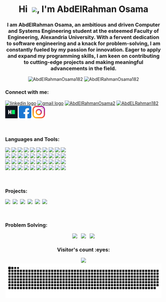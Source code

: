 <h1 align="center">Hi&ensp;<img src="https://media.giphy.com/media/hvRJCLFzcasrR4ia7z/giphy.gif" width="30">, I'm AbdElRahman Osama</h1>
<h3 align="center">I am AbdElRahman Osama, an ambitious and driven Computer and Systems Engineering student at the esteemed Faculty of Engineering, Alexandria University. With a fervent dedication to software engineering and a knack for problem-solving, I am constantly fueled by my passion for innovation. Eager to apply and expand my programming skills, I am keen on contributing to cutting-edge projects and making meaningful advancements in the field.</h3>
<p align="center">
    <picture>
        <source media="(prefers-color-scheme: dark)" srcset="https://github-readme-stats.vercel.app/api?username=AbdElRahmanOsama182&show_icons=true&locale=en&theme=dark&hide=issues&show=prs_merged&rank_icon=github" height="180em" />
        <source media="(prefers-color-scheme: light)" srcset="https://github-readme-stats.vercel.app/api?username=AbdElRahmanOsama182&show_icons=true&locale=en&theme=light&hide=issues&show=prs_merged&rank_icon=github" height="180em" />
        <img height="180em" src="https://github-readme-stats.vercel.app/api?username=AbdElRahmanOsama182&show_icons=true&locale=en&theme=dark&hide=issues&show=prs_merged&rank_icon=github" alt="AbdElRahmanOsama182" />
    </picture>
    <picture>
        <source media="(prefers-color-scheme: dark)" srcset="https://github-readme-stats.vercel.app/api/top-langs/?username=AbdElRahmanOsama182&layout=compact&theme=dark" height="180em" />
        <source media="(prefers-color-scheme: light)" srcset="https://github-readme-stats.vercel.app/api/top-langs/?username=AbdElRahmanOsama182&layout=compact&theme=light" height="180em" />
        <img height="180em" src="https://github-readme-stats.vercel.app/api/top-langs/?username=AbdElRahmanOsama182&layout=compact&theme=dark" alt=AbdElRahmanOsama182 />
    </picture>
</p>
<h3 align="left">Connect with me:</h3>
<p align="left">
    <!-- LinkedIn -->
    <a href="https://linkedin.com/in/AbdElRahmanOsama2" target="blank"><img src="https://raw.githubusercontent.com/maurodesouza/profile-readme-generator/master/src/assets/icons/social/linkedin/default.svg" height="40" alt="linkedin logo" /></a>
    <!-- Gmail -->
    <a href="mailto:bodyusama207@gmail.com" target="blank"><img src="https://img.icons8.com/color/100/gmail-new.png" height="40" alt="gmail logo" /></a>
    <!-- Codeforces -->
    <a href="https://codeforces.com/profile/AbdElRahmanOsama2" target="blank"><img src="https://img.icons8.com/external-tal-revivo-color-tal-revivo/100/external-codeforces-programming-competitions-and-contests-programming-community-logo-color-tal-revivo.png" alt="AbdElRahmanOsama2" height="40" /></a>
    <!-- LeetCode -->
    <a href="https://www.leetcode.com/AbdELRahman182" target="blank"><img src="https://img.icons8.com/external-tal-revivo-color-tal-revivo/100/external-level-up-your-coding-skills-and-quickly-land-a-job-logo-color-tal-revivo.png" alt="AbdELRahman182" height="40" /></a>
    <!-- Hackerrank -->
    <a href="https://www.hackerrank.com/bodyusama207" target="blank"><img src="https://raw.githubusercontent.com/teamedwardforever/Readme-Generator/71f25dd8b98329b168142a6b782a107b75eab178/svg/Social/hackerrank.svg" alt="bodyusama207" height="40" /></a>
    <!-- Facebook -->
    <a href="https://fb.com/abdelrahman.osama.218" target="blank"><img src="https://raw.githubusercontent.com/teamedwardforever/Readme-Generator/71f25dd8b98329b168142a6b782a107b75eab178/svg/Social/facebook.svg" alt="abdelrahman.osama.218" height="40" /></a>
    <!-- Instagram -->
    <a href="https://instagram.com/abd.elrahman.osama" target="blank"><img src="https://raw.githubusercontent.com/teamedwardforever/Readme-Generator/71f25dd8b98329b168142a6b782a107b75eab178/svg/Social/instagram.svg" alt="abd.elrahman.osama" height="40" /></a>
</p>
<br>
<h3 align="left">Languages and Tools:</h3>
<p align="left">
    <img src="https://cdn.jsdelivr.net/gh/devicons/devicon@latest/icons/c/c-original.svg" width="52"/>
    <img src="https://cdn.jsdelivr.net/gh/devicons/devicon/icons/cplusplus/cplusplus-original.svg" width="52"/>
    <img src="https://cdn.jsdelivr.net/gh/devicons/devicon/icons/python/python-original.svg" width="52"/>
    <img src="https://cdn.jsdelivr.net/gh/devicons/devicon/icons/r/r-original.svg" width="52"/>
    <img src="https://cdn.jsdelivr.net/gh/devicons/devicon/icons/java/java-original.svg" width="52"/>
    <img src="https://cdn.jsdelivr.net/gh/devicons/devicon/icons/javascript/javascript-original.svg" width="52"/>
    <img src="https://cdn.jsdelivr.net/gh/devicons/devicon/icons/svelte/svelte-original.svg" width="52"/>
    <img src="https://cdn.jsdelivr.net/gh/devicons/devicon/icons/html5/html5-original.svg" width="52"/>
    <img src="https://cdn.jsdelivr.net/gh/devicons/devicon/icons/css3/css3-original.svg" width="52"/>
    <img src="https://cdn.jsdelivr.net/gh/devicons/devicon/icons/bootstrap/bootstrap-original.svg" width="52"/>
    <br>
    <img src="https://cdn.jsdelivr.net/gh/devicons/devicon/icons/vuejs/vuejs-original.svg" width="52"/>
    <img src="https://cdn.jsdelivr.net/gh/devicons/devicon/icons/tailwindcss/tailwindcss-original.svg" width="52"/>
    <img src="https://cdn.jsdelivr.net/gh/devicons/devicon/icons/vuetify/vuetify-original.svg" width="52"/>
    <img src="https://cdn.jsdelivr.net/gh/devicons/devicon/icons/spring/spring-original.svg" width="52"/>
    <img src="https://cdn.jsdelivr.net/gh/devicons/devicon/icons/matlab/matlab-original.svg" width="52"/>
    <img src="https://cdn.jsdelivr.net/gh/devicons/devicon/icons/figma/figma-original.svg" width="52"/>
    <img src="https://cdn.jsdelivr.net/gh/devicons/devicon/icons/postman/postman-original.svg" width="52"/>
    <img src="https://cdn.jsdelivr.net/gh/devicons/devicon/icons/scikitlearn/scikitlearn-original.svg" width="52"/>
    <img src="https://cdn.jsdelivr.net/gh/devicons/devicon/icons/opencv/opencv-original.svg" width="52"/>
    <img src="https://cdn.jsdelivr.net/gh/devicons/devicon/icons/pytorch/pytorch-original.svg" width="52"/>
    <br>
    <img src="https://cdn.jsdelivr.net/gh/devicons/devicon/icons/tensorflow/tensorflow-original.svg" width="52"/>
    <img src="https://cdn.jsdelivr.net/gh/devicons/devicon/icons/ros/ros-original.svg" width="52"/>
    <img src="https://cdn.jsdelivr.net/gh/devicons/devicon/icons/arduino/arduino-original.svg" width="52"/>
    <img src="https://cdn.jsdelivr.net/gh/devicons/devicon/icons/git/git-original.svg" width="52"/>
    <img src="https://cdn.jsdelivr.net/gh/devicons/devicon/icons/pandas/pandas-original.svg" width="52"/>
    <img src="https://cdn.jsdelivr.net/gh/devicons/devicon/icons/plotly/plotly-original.svg" width="52"/>
    <img src="https://cdn.jsdelivr.net/gh/devicons/devicon/icons/prolog/prolog-original.svg" width="52"/>
    <img src="https://cdn.jsdelivr.net/gh/devicons/devicon/icons/numpy/numpy-original.svg" width="52"/>
    <img src="https://cdn.jsdelivr.net/gh/devicons/devicon/icons/matplotlib/matplotlib-original.svg" width="52"/>
    <img src="https://cdn.jsdelivr.net/gh/devicons/devicon/icons/jupyter/jupyter-original-wordmark.svg" width="52"/>
    <br>
    <img src="https://cdn.jsdelivr.net/gh/devicons/devicon/icons/linux/linux-original.svg" width="52"/>
    <img src="https://cdn.jsdelivr.net/gh/devicons/devicon/icons/ubuntu/ubuntu-original.svg" width="52"/>
    <img src="https://cdn.jsdelivr.net/gh/devicons/devicon/icons/anaconda/anaconda-original.svg" width="52"/>
    <img src="https://cdn.jsdelivr.net/gh/devicons/devicon/icons/bash/bash-original.svg" width="52"/>
    <img src="https://cdn.jsdelivr.net/gh/devicons/devicon/icons/cmake/cmake-original.svg" width="52"/>
    <img src="https://cdn.jsdelivr.net/gh/devicons/devicon/icons/latex/latex-original.svg" width="52"/>
    <img src="https://cdn.jsdelivr.net/gh/devicons/devicon/icons/markdown/markdown-original.svg" width="52"/>
    <img src="https://cdn.jsdelivr.net/gh/devicons/devicon/icons/notion/notion-original.svg" width="52"/>
    <img src="https://cdn.jsdelivr.net/gh/devicons/devicon/icons/threejs/threejs-original.svg" width="52"/>
    <img src="https://cdn.jsdelivr.net/gh/devicons/devicon/icons/nodejs/nodejs-original-wordmark.svg" width="52"/>
</p>
<br>
<h3 align="left">Projects:</h3>
<!-- [![Readme Card](https://github-readme-stats.vercel.app/api/pin/?username=anuraghazra&repo=github-readme-stats)](https://github.com/anuraghazra/github-readme-stats) -->
<p align="left">
    <a href="https://github.com/AbdElRahmanOsama182/MailServer" target="blank"><picture>
            <source media="(prefers-color-scheme: dark)" srcset="https://github-readme-stats.vercel.app/api/pin/?username=AbdElRahmanOsama182&repo=MailServer&description_lines_count=3&theme=dark" />
            <source media="(prefers-color-scheme: light)" srcset="https://github-readme-stats.vercel.app/api/pin/?username=AbdElRahmanOsama182&repo=MailServer&description_lines_count=3" />
            <img src="https://github-readme-stats.vercel.app/api/pin/?username=AbdElRahmanOsama182&repo=MailServer&description_lines_count=3" /></picture></a>&nbsp;
    <a href="https://github.com/AbdElRahmanOsama182/Concurrency-Simulation" target="blank"><picture>
            <source media="(prefers-color-scheme: dark)" srcset="https://github-readme-stats.vercel.app/api/pin/?username=AbdElRahmanOsama182&repo=Concurrency-Simulation&description_lines_count=3&theme=dark" />
            <source media="(prefers-color-scheme: light)" srcset="https://github-readme-stats.vercel.app/api/pin/?username=AbdElRahmanOsama182&repo=Concurrency-Simulation&description_lines_count=3" />
            <img src="https://github-readme-stats.vercel.app/api/pin/?username=AbdElRahmanOsama182&repo=Concurrency-Simulation&description_lines_count=3" /></picture></a>&nbsp;
    <a href="https://github.com/AbdElRahmanOsama182/Paint" target="blank"><picture>
            <source media="(prefers-color-scheme: dark)" srcset="https://github-readme-stats.vercel.app/api/pin/?username=AbdElRahmanOsama182&repo=Paint&description_lines_count=3&theme=dark" />
            <source media="(prefers-color-scheme: light)" srcset="https://github-readme-stats.vercel.app/api/pin/?username=AbdElRahmanOsama182&repo=Paint&description_lines_count=3" />
            <img src="https://github-readme-stats.vercel.app/api/pin/?username=AbdElRahmanOsama182&repo=Paint&description_lines_count=3" /></picture></a>&nbsp;
    <a href="https://github.com/AbdElRahmanOsama182/Equator" target="blank"><picture>
            <source media="(prefers-color-scheme: dark)" srcset="https://github-readme-stats.vercel.app/api/pin/?username=AbdElRahmanOsama182&repo=Equator&description_lines_count=3&theme=dark" />
            <source media="(prefers-color-scheme: light)" srcset="https://github-readme-stats.vercel.app/api/pin/?username=AbdElRahmanOsama182&repo=Equator&description_lines_count=3" />
            <img src="https://github-readme-stats.vercel.app/api/pin/?username=AbdElRahmanOsama182&repo=Equator&description_lines_count=3" /></picture></a>&nbsp;
    <a href="https://github.com/AbdElRahmanOsama182/LeetCode-Problems" target="blank"><picture>
            <source media="(prefers-color-scheme: dark)" srcset="https://github-readme-stats.vercel.app/api/pin/?username=AbdElRahmanOsama182&repo=LeetCode-Problems&description_lines_count=3&theme=dark" />
            <source media="(prefers-color-scheme: light)" srcset="https://github-readme-stats.vercel.app/api/pin/?username=AbdElRahmanOsama182&repo=LeetCode-Problems&description_lines_count=3" />
            <img src="https://github-readme-stats.vercel.app/api/pin/?username=AbdElRahmanOsama182&repo=LeetCode-Problems&description_lines_count=3" /></picture></a>&nbsp;
    <a href="https://github.com/AbdElRahmanOsama182/SimpleCalculator" target="blank"><picture>
            <source media="(prefers-color-scheme: dark)" srcset="https://github-readme-stats.vercel.app/api/pin/?username=AbdElRahmanOsama182&repo=SimpleCalculator&description_lines_count=3&theme=dark" />
            <source media="(prefers-color-scheme: light)" srcset="https://github-readme-stats.vercel.app/api/pin/?username=AbdElRahmanOsama182&repo=SimpleCalculator&description_lines_count=3" />
            <img src="https://github-readme-stats.vercel.app/api/pin/?username=AbdElRahmanOsama182&repo=SimpleCalculator&description_lines_count=3" /></picture></a>&nbsp;
</p>
<br>
<h3 align="left">Problem Solving:</h3>
<p align="center">
    <a href="https://codeforces.com/profile/AbdElRahmanOsama2"><picture>
            <source media="(prefers-color-scheme: dark)" srcset="https://codeforces-readme-stats.vercel.app/api/card?username=AbdElRahmanOsama2&theme=dark" height="225" />
            <source media="(prefers-color-scheme: light)" srcset="https://codeforces-readme-stats.vercel.app/api/card?username=AbdElRahmanOsama2" height="225" />
            <img src="https://codeforces-readme-stats.vercel.app/api/card?username=AbdElRahmanOsama2&theme=dark" height="225" /></picture></a>&nbsp;&nbsp;
    <a href="https://www.leetcode.com/AbdElRahman182"><picture>
            <source media="(prefers-color-scheme: dark)" srcset="https://leetcard.jacoblin.cool/AbdElRahman182?ext=heatmap&theme=dark" height="225" />
            <source media="(prefers-color-scheme: light)" srcset="https://leetcard.jacoblin.cool/AbdElRahman182?ext=heatmap&theme=light" height="225" />
            <img src="https://leetcard.jacoblin.cool/AbdElRahman182?ext=heatmap&theme=dark" height="225" /></picture></a>&nbsp;&nbsp;
    <a href="https://www.leetcode.com/AbdElRahman182"><picture>
            <source media="(prefers-color-scheme: dark)" srcset="https://leetcode-badge-showcase.vercel.app/api?username=abdelrahman182&theme=black" height="260" />
            <source media="(prefers-color-scheme: light)" srcset="https://leetcode-badge-showcase.vercel.app/api?username=abdelrahman182&theme=light" height="260" />
            <img src="https://leetcode-badge-showcase.vercel.app/api?username=abdelrahman182&theme=black" height="260" /></picture></a>
</p>
<div align="center">
    <h3 align="center">Visitor's count :eyes:</h3>
    <img src="https://profile-counter.glitch.me/AbdElRahmanOsama182/count.svg?"  />
</div>
<div align="center">
    <picture>
        <source media="(prefers-color-scheme: dark)" srcset="https://raw.githubusercontent.com/AbdElRahmanOsama182/AbdElRahmanOsama182/output/github-contribution-grid-snake-dark.svg">
        <source media="(prefers-color-scheme: light)" srcset="https://raw.githubusercontent.com/AbdElRahmanOsama182/AbdElRahmanOsama182/output/github-contribution-grid-snake.svg">
        <img alt="github contribution grid snake animation" src="https://raw.githubusercontent.com/AbdElRahmanOsama182/AbdElRahmanOsama182/output/github-contribution-grid-snake.svg">
    </picture>
</div>
<!-- <img src="https://raw.githubusercontent.com/Trilokia/Trilokia/379277808c61ef204768a61bbc5d25bc7798ccf1/bottom_header.svg" /> -->
